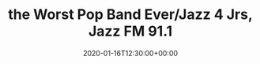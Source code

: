 ---
templateKey: event
guid: 0899c4c4-6eab-11ea-99c5-002590d1d1b0
date: 2020-01-16T12:30:00+00:00
eventTime: '12:30 pm'
title: the Worst Pop Band Ever/Jazz 4 Jrs, Jazz FM 91.1
artist: the Worst Pop Band Ever/Jazz 4 Jrs
city: Toronto
venue: Jazz FM 91.1
group: The Worst Pop Band Ever
guests: Andrew Rasmussen
---